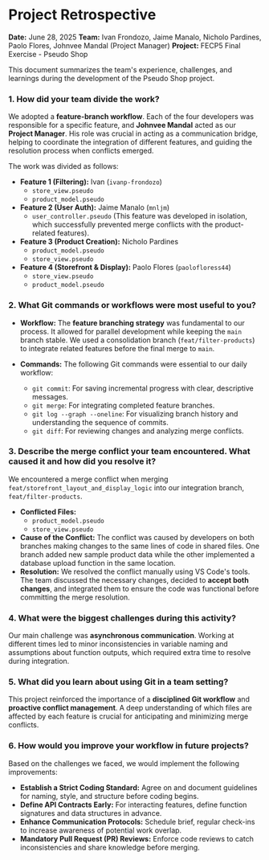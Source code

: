 # Project Retrospective

**Date:** June 28, 2025
**Team:** Ivan Frondozo, Jaime Manalo, Nicholo Pardines, Paolo Flores, Johnvee Mandal (Project Manager)
**Project:** FECP5 Final Exercise - Pseudo Shop

This document summarizes the team's experience, challenges, and learnings during the development of the Pseudo Shop project.

### 1. How did your team divide the work?

We adopted a **feature-branch workflow**. Each of the four developers was responsible for a specific feature, and **Johnvee Mandal** acted as our **Project Manager**. His role was crucial in acting as a communication bridge, helping to coordinate the integration of different features, and guiding the resolution process when conflicts emerged.

The work was divided as follows:

* **Feature 1 (Filtering):** Ivan (`ivanp-frondozo`)
    * `store_view.pseudo`
    * `product_model.pseudo`
* **Feature 2 (User Auth):** Jaime Manalo (`mnljm`)
    * `user_controller.pseudo` (This feature was developed in isolation, which successfully prevented merge conflicts with the product-related features).
* **Feature 3 (Product Creation):** Nicholo Pardines
    * `product_model.pseudo`
    * `store_view.pseudo`
* **Feature 4 (Storefront & Display):** Paolo Flores (`paolofloress44`)
    * `store_view.pseudo`
    * `product_model.pseudo`

### 2. What Git commands or workflows were most useful to you?

* **Workflow:** The **feature branching strategy** was fundamental to our process. It allowed for parallel development while keeping the `main` branch stable. We used a consolidation branch (`feat/filter-products`) to integrate related features before the final merge to `main`.

* **Commands:** The following Git commands were essential to our daily workflow:
    * `git commit`: For saving incremental progress with clear, descriptive messages.
    * `git merge`: For integrating completed feature branches.
    * `git log --graph --oneline`: For visualizing branch history and understanding the sequence of commits.
    * `git diff`: For reviewing changes and analyzing merge conflicts.

### 3. Describe the merge conflict your team encountered. What caused it and how did you resolve it?

We encountered a merge conflict when merging `feat/storefront_layout_and_display_logic` into our integration branch, `feat/filter-products`.

* **Conflicted Files:**
    * `product_model.pseudo`
    * `store_view.pseudo`
* **Cause of the Conflict:**
    The conflict was caused by developers on both branches making changes to the same lines of code in shared files. One branch added new sample product data while the other implemented a database upload function in the same location.
* **Resolution:**
    We resolved the conflict manually using VS Code's tools. The team discussed the necessary changes, decided to **accept both changes**, and integrated them to ensure the code was functional before committing the merge resolution.

### 4. What were the biggest challenges during this activity?

Our main challenge was **asynchronous communication**. Working at different times led to minor inconsistencies in variable naming and assumptions about function outputs, which required extra time to resolve during integration.

### 5. What did you learn about using Git in a team setting?

This project reinforced the importance of a **disciplined Git workflow** and **proactive conflict management**. A deep understanding of which files are affected by each feature is crucial for anticipating and minimizing merge conflicts.

### 6. How would you improve your workflow in future projects?

Based on the challenges we faced, we would implement the following improvements:

* **Establish a Strict Coding Standard:** Agree on and document guidelines for naming, style, and structure before coding begins.
* **Define API Contracts Early:** For interacting features, define function signatures and data structures in advance.
* **Enhance Communication Protocols:** Schedule brief, regular check-ins to increase awareness of potential work overlap.
* **Mandatory Pull Request (PR) Reviews:** Enforce code reviews to catch inconsistencies and share knowledge before merging.